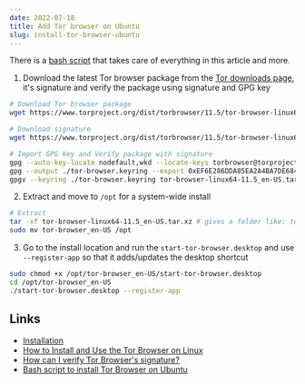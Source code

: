 ```yaml
---
date: 2022-07-18
title: Add Tor browser on Ubuntu
slug: install-tor-browser-ubuntu
---
```


There is a [bash script](https://github.com/aamnah/bash-scripts/blob/master/install/tor_browser_ubuntu.sh) that takes care of everything in this article and more.

1. Download the latest Tor browser package from the [Tor downloads page](https://www.torproject.org/download/), it's signature and verify the package using signature and GPG key 

```bash
# Download Tor browser package
wget https://www.torproject.org/dist/torbrowser/11.5/tor-browser-linux64-11.5_en-US.tar.xz

# Download signature
wget https://www.torproject.org/dist/torbrowser/11.5/tor-browser-linux64-11.5_en-US.tar.xz.asc 

# Import GPG key and Verify package with signature 
gpg --auto-key-locate nodefault,wkd --locate-keys torbrowser@torproject.org # import key
gpg --output ./tor-browser.keyring --export 0xEF6E286DDA85EA2A4BA7DE684E2C6E8793298290 # save key to file
gpgv --keyring ./tor-browser.keyring tor-browser-linux64-11.5_en-US.tar.xz.asc  tor-browser-linux64-11.5_en-US.tar.xz # verify the signature of package using key
```

2. Extract and move to `/opt` for a system-wide install

```bash
# Extract
tar -xf tor-browser-linux64-11.5_en-US.tar.xz # gives a folder like: tor-browser_en-US
sudo mv tor-browser_en-US /opt
```

3. Go to the install location and run the `start-tor-browser.desktop` and use `--register-app` so that it adds/updates the desktop shortcut

```bash
sudo chmod +x /opt/tor-browser_en-US/start-tor-browser.desktop
cd /opt/tor-browser_en-US
./start-tor-browser.desktop --register-app
```

Links
---

- [Installation](https://tb-manual.torproject.org/installation/)
- [How to Install and Use the Tor Browser on Linux](https://www.howtogeek.com/423866/how-to-install-and-use-the-tor-browser-on-linux/)
- [How can I verify Tor Browser's signature?](https://support.torproject.org/tbb/how-to-verify-signature/)
- [Bash script to install Tor Browser on Ubuntu](https://github.com/aamnah/bash-scripts/blob/master/install/tor_browser_ubuntu.sh)
